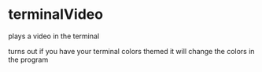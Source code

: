 # terminalVideo
plays a video in the terminal

turns out if you have your terminal colors themed it will change the colors in the program
